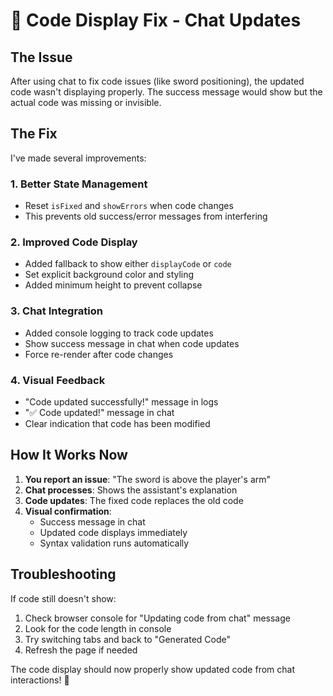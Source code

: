 # 🔧 Code Display Fix - Chat Updates

## The Issue
After using chat to fix code issues (like sword positioning), the updated code wasn't displaying properly. The success message would show but the actual code was missing or invisible.

## The Fix
I've made several improvements:

### 1. **Better State Management**
- Reset `isFixed` and `showErrors` when code changes
- This prevents old success/error messages from interfering

### 2. **Improved Code Display**
- Added fallback to show either `displayCode` or `code`
- Set explicit background color and styling
- Added minimum height to prevent collapse

### 3. **Chat Integration**
- Added console logging to track code updates
- Show success message in chat when code updates
- Force re-render after code changes

### 4. **Visual Feedback**
- "Code updated successfully!" message in logs
- "✅ Code updated!" message in chat
- Clear indication that code has been modified

## How It Works Now

1. **You report an issue**: "The sword is above the player's arm"
2. **Chat processes**: Shows the assistant's explanation
3. **Code updates**: The fixed code replaces the old code
4. **Visual confirmation**: 
   - Success message in chat
   - Updated code displays immediately
   - Syntax validation runs automatically

## Troubleshooting

If code still doesn't show:
1. Check browser console for "Updating code from chat" message
2. Look for the code length in console
3. Try switching tabs and back to "Generated Code"
4. Refresh the page if needed

The code display should now properly show updated code from chat interactions! 🚀